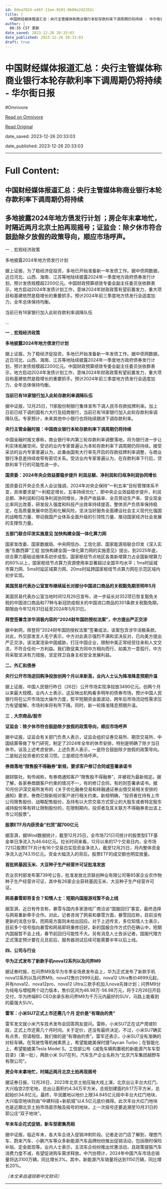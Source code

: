 ```yaml
---
id: 8dea7824-a46f-11ee-9101-0b86e2d2352c
title: |
  中国财经媒体报道汇总：央行主管媒体称商业银行本轮存款利率下调周期仍将持续 - 华尔街日报
author: |
  08:35 CST 更新
date_saved: 2023-12-26 20:33:03
date_published: 2023-12-26 20:33:03
draft: true
---
```


# 中国财经媒体报道汇总：央行主管媒体称商业银行本轮存款利率下调周期仍将持续 - 华尔街日报
#Omnivore

[Read on Omnivore](https://omnivore.app/me/-18ca9828232)

[Read Original](https://cn.wsj.com/amp/articles/%E4%B8%AD%E5%9B%BD%E8%B4%A2%E7%BB%8F%E5%AA%92%E4%BD%93%E6%8A%A5%E9%81%93%E6%B1%87%E6%80%BB-%E5%A4%AE%E8%A1%8C%E4%B8%BB%E7%AE%A1%E5%AA%92%E4%BD%93%E7%A7%B0%E5%95%86%E4%B8%9A%E9%93%B6%E8%A1%8C%E6%9C%AC%E8%BD%AE%E5%AD%98%E6%AC%BE%E5%88%A9%E7%8E%87%E4%B8%8B%E8%B0%83%E5%91%A8%E6%9C%9F%E4%BB%8D%E5%B0%86%E6%8C%81%E7%BB%AD-58813627)

date_saved: 2023-12-26 20:33:03

date_published: 2023-12-26 20:33:03

--- 

# Full Content: 

##  中国财经媒体报道汇总：央行主管媒体称商业银行本轮存款利率下调周期仍将持续

## 多地披露2024年地方债发行计划 ；房企年末拿地忙，时隔近两月北京土拍再现摇号；证监会：除夕休市符合鼓励除夕放假的政策导向，顺应市场呼声。

一﹑宏观经济政策

多地披露2024年地方债发行计划

据上证报，为了稳经济促投资，多地已开始准备新一年发债工作。据中债网数据，近日河北、山西、海南、江苏等地陆续披露2024年一季度地方政府债券发行计划，预计发债规模超2200亿元。中国财政预算绩效专委会副主任委员张依群表示，地方启动2024年发债计划工作，意味2024年财政政策有望前置发力，重大项目和基建依然是稳增长的重要抓手。预计2024年前三季度地方债发行会适度加力，全年总体保持均衡。

当前已有18家银行加入此轮存款利率调降队伍

...

**一﹑宏观经济政策**

**多地披露2024年地方债发行计划**

据上证报，为了稳经济促投资，多地已开始准备新一年发债工作。据中债网数据，近日河北、山西、海南、江苏等地陆续披露2024年一季度地方政府债券发行计划，预计发债规模超2200亿元。中国财政预算绩效专委会副主任委员张依群表示，地方启动2024年发债计划工作，意味2024年财政政策有望前置发力，重大项目和基建依然是稳增长的重要抓手。预计2024年前三季度地方债发行会适度加力，全年总体保持均衡。

**当前已有18家银行加入此轮存款利率调降队伍**

据中证报，12月25日，11家股份制银行集体宣布下调人民币存款挂牌利率。加上日前已经下调的国有六大行及招商银行，当前已有18家银行加入此轮存款利率调降队伍。专家预计，未来其他中小银行也将陆续跟进下调存款利率。

**央行主管金融时报：中国商业银行本轮存款利率下调周期仍将持续**

中国金融时报文章称，商业银行年内第三轮存款利率调整落地，将为银行进一步让利实体拓展空间，受访的业内专家普遍认为本轮存款利率下调周期仍将持续。接受采访的业内专家普遍认为，此番由国有大行率先开启的存款挂牌利率调整，与商业银行净息差持续收窄有密切关系。受访业内专家普遍认为，在存款利率下行后，贷款利率下行的可能性进一步。

**国资委：2024年央企效益要稳步提升 利润总额、净利润和归母净利润协同增长**

国资委召开央企负责人会议强调，2024年对央企保持“一利五率”目标管理体系不变，具体要求是“一利稳定增长，五率持续优化”，即中央企业效益稳步提升，利润总额、净利润和归母净利润协同增长，净资产收益率、全员劳动生产率、营业现金比率同比改善，研发投入强度和科技产出效率持续提高，整体资产负债率保持稳定，在高质量发展中防范和化解风险，坚决当好服务全面建设社会主义现代化强国的战略性力量、带动我国产业体系全面升级的引领性力量、推动国家经济社会发展的支撑性力量。

**五部门联合印发实施意见 加快构建全国一体化算力网**

国家发改委、国家数据局、中央网信办、工信化部、国家能源局联合印发《深入实施“东数西算”工程 加快构建全国一体化算力网的实施意见》提出，到2025年底，综合算力基础设施体系初步成型。国家枢纽节点地区各类新增算力占全国新增算力的60%以上，国家枢纽节点算力资源使用率显著超过全国平均水平；1ms时延城市算力网、5ms时延区域算力网、20ms时延跨国家枢纽节点算力网在示范区域内初步实现。

**美国贸易代表办公室宣布继续延长对部分中国进口商品的关税豁免期至明年5月**

美国贸易代表办公室当地时间12月26日宣布，进一步延长对352项已恢复豁免关税的中国进口商品和77种与新冠防疫相关的中国进口商品的301条款关税豁免期，期限由今年12月31日延至2024年5月31日。

**拜登签署含涉华消极内容的“2024财年国防授权法案”，中方提出严正交涉**

据中新网，拜登将“2024财年国防授权法案”签署成法，该案包含涉华消极条款。对此，外交部发言人毛宁表示，中方对此表示强烈不满和坚决反对，已向美方提出严正交涉。该法案渲染中国威胁，打压中国企业，限制中美正常经贸往来和人文交流，不符合任何一方利益。我们敦促美方同中方相向而行，如美方一意孤行，中方将采取坚决有力措施，坚定捍卫自身主权安全发展利益。

**二、外汇和债券**

**央行公开市场逆回购净投放创两个月以来新高，业内人士认为降准降息预期升温**

据上证报，中国人民银行昨日（26日）公开市场实现净投放3490亿元。创两个月以来最大规模。业内人士表示，这反映出机构看多明年的债券市场，预计中国人民银行将在公开市场加大操作力度，熨平短期资金面波动，跨年后市场流动性需求压力有望缓解，市场利率将有所下降。同时，新一轮降准降息预期升温。

**三﹑大宗商品/股市**

**证监会：除夕休市符合鼓励除夕放假的政策导向，顺应市场呼声**

据中证报，证监会有关部门负责人表示，证监会组织证券交易所、期货交易所、中国结算等做了专门研究，制定了2024年全年的休市安排，特别是明确了除夕当日休市。谈及上述考虑安排，上述负责人表示，一是符合鼓励除夕放假的政策导向。二是贴近投资者的交易习惯。三是顺应市场呼声。

**券商落地“限售股不得融券”新规，要求客户修订合同或签署承诺书**

据财联社，有传闻称，有券商通知客户“限售股不得融券”，并被视为最新规定。据了解，各家券商跟客户约束的情况不一，有的修订合同，有的则签署承诺书。据10月份沪深交易所发布的《关于优化融券交易和转融通证券出借交易相关安排的通知》要求，券商已按新规对客户进行相关约束。新规明确，“投资者在持有上市公司限售股份、战略配售股份，及持有以大宗交易方式受让的大股东或者特定股东减持股份等有转让限制股份的，在限制期内，投资者及其关联方不得融券卖出该上市公司股票”。

**股票ETF月内获资金“扫货”超700亿元**

据澎湃，据Wind数据统计，截至12月25日，全市场721只可统计的股票型ETF基金单日净流入为46.64亿元。拉长时间来看，12月以来的17个交易日内，全市场721只股票ETF共计有16个交易日实现资金净流入，截至12月25日，月内整体资金净流入达743.15亿元。资金大幅流入的背后，股票ETF的成交额也明显放量。

**首批转基因玉米、大豆种子生产经营许可证批准发放**

农业农村部发布第739号公告，批准发放北京联创种业有限公司等85家企业农作物种子生产经营许可证，其中有26家企业获转基因玉米、大豆种子生产经营许可证。

**网易暴雪即将复合？知情人士：短期内国服游戏暂不会上线**

据澎湃，近日有传言称，暴雪与国内多家游戏厂商洽谈“国服回归”事宜，最终选择与网易重新牵手合作。对此，记者咨询了网易和暴雪方面，暴雪回应称，目前没有更新的消息分享。而网易方面则未给出回应。对于上述传言，多位知情人士表示，目前多个信号指向暴雪和网易即将重修旧好。新的国服合作方式仍在确认中，短期内国服暂不会上线，春节前回归可能性不大。另有消息人士告诉记者，国服代理方正式落定预计要在元旦前后，服务器测试后续可能需要半年以后上线。

**四、公司与行业**

**华为正式发布了新款手机nova12系列以及问界M9**

据证券时报，在问界M9及华为冬季全场景发布会上，华为正式发布了新款手机nova12系列以及问界M9。nova12售价2999元起，nova12 Ultra售价4699元起， 并有nova12、nova12pro、nova12 Ultra三款手机加入nova先锋计划；问界M9分为纯电与增程两个动力版本，售价区间为46.98万-56.98万元，将于2月26日开启交付，华为终端BG CEO余承东称问界M9为千万元内最好的SUV，马路上能看到的最强大SUV。

**雷军：小米SU7正式上市还需几个月 定价是“有理由的贵”**

雷军发文就小米汽车技术发布会回答网友提问。雷称，小米SU7正在试产爬坡阶段，正式上市还需几个月时间。关于定价，还没有最终决定。不过，小米SU7确实有点贵，但请相信，我们做的是“有理由的贵”。雷军还表示，小米SU7没有准确的对标车辆。在驾驶性等机械素质上，希望能媲美保时捷Taycan Turbo；在智能化上，希望能媲美Tesla Model S。工信部公布《减免车辆购置税的新能源汽车车型目录》（第一批），两款小米 SU7在列，汽车生产企业名称为“北京汽车集团越野车有限公司”。

**房企年末拿地忙，时隔近两月北京土拍再现摇号**

据证券日报，12月26日，2023年北京土拍压轴大戏上演，北京出让丰台大红门、大兴临空2宗宅地，总出让面积约4.34万平方米，总规划建面约9.17万平方米，总起始价34.8亿元。最终，华润置地以地价上限34.845亿元摇中丰台大红门地块，大兴临空地块则由“中建科技+新航城”以4.5亿元底价摘得。此次丰台大红门地块也是近期北京土拍市场首宗触及摇号的地块，上一次摇号还要追溯至10月31日的郭公庄“双子地块”。

**年末车企花式促销，新车型密集亮相**

据中证报，临近年末，各大车企进入促销冲刺阶段。记者走访门店了解到，理想汽车、蔚来汽车、小鹏汽车等众多新能源汽车品牌纷纷推出促销活动，包括限时保险补贴、定金抵现等。业内人士表示，主流车企纷纷推出优惠活动，且政策提振汽车消费力度不减，有望促进购车需求释放。中汽协预计，2024年中国汽车市场总销量将达3100万辆，同比增长3%。其中，新能源汽车销量将达到1150万辆，同比增长20%。

_（本文来自道琼斯中文财讯）_

---

